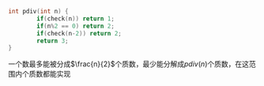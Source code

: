 ```c++
int pdiv(int n) {
        if(check(n)) return 1;        
        if(n%2 == 0) return 2;     
        if(check(n-2)) return 2;      
        return 3;              
}
```

一个数最多能被分成$\frac{n}{2}$个质数，最少能分解成$pdiv(n)$个质数，在这范围内个质数都能实现